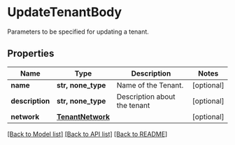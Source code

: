 # UpdateTenantBody

Parameters to be specified for updating a tenant.

## Properties
Name | Type | Description | Notes
------------ | ------------- | ------------- | -------------
**name** | **str, none_type** | Name of the Tenant. | [optional] 
**description** | **str, none_type** | Description about the tenant | [optional] 
**network** | [**TenantNetwork**](TenantNetwork.md) |  | [optional] 

[[Back to Model list]](../README.md#documentation-for-models) [[Back to API list]](../README.md#documentation-for-api-endpoints) [[Back to README]](../README.md)


